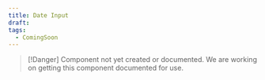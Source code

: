 ```yaml
---
title: Date Input
draft: 
tags:
  - ComingSoon
---
```

> [!Danger] Component not yet created or documented.
> We are working on getting this component documented for use.

